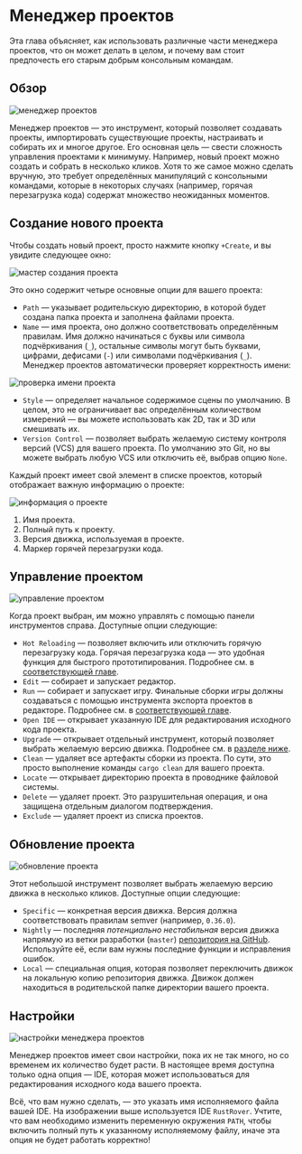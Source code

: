 # Менеджер проектов

Эта глава объясняет, как использовать различные части менеджера проектов, что он может делать в целом, и почему вам стоит предпочесть его старым добрым консольным командам.

## Обзор

![менеджер проектов](project_manager.png)

Менеджер проектов — это инструмент, который позволяет создавать проекты, импортировать существующие проекты, настраивать и собирать их и многое другое. Его основная цель — свести сложность управления проектами к минимуму. Например, новый проект можно создать и собрать в несколько кликов. Хотя то же самое можно сделать вручную, это требует определённых манипуляций с консольными командами, которые в некоторых случаях (например, горячая перезагрузка кода) содержат множество неожиданных моментов.

## Создание нового проекта

Чтобы создать новый проект, просто нажмите кнопку `+Create`, и вы увидите следующее окно:

![мастер создания проекта](pm_create_project.png)

Это окно содержит четыре основные опции для вашего проекта:

- `Path` — указывает родительскую директорию, в которой будет создана папка проекта и заполнена файлами проекта.
- `Name` — имя проекта, оно должно соответствовать определённым правилам. Имя должно начинаться с буквы или символа подчёркивания (`_`), остальные символы могут быть буквами, цифрами, дефисами (`-`) или символами подчёркивания (`_`). Менеджер проектов автоматически проверяет корректность имени:

![проверка имени проекта](pm_validation.png)

- `Style` — определяет начальное содержимое сцены по умолчанию. В целом, это не ограничивает вас определённым количеством измерений — вы можете использовать как 2D, так и 3D или смешивать их.
- `Version Control` — позволяет выбрать желаемую систему контроля версий (VCS) для вашего проекта. По умолчанию это Git, но вы можете выбрать любую VCS или отключить её, выбрав опцию `None`.

Каждый проект имеет свой элемент в списке проектов, который отображает важную информацию о проекте:

![информация о проекте](pm_project_info.png)

1. Имя проекта.
2. Полный путь к проекту.
3. Версия движка, используемая в проекте.
4. Маркер горячей перезагрузки кода.

## Управление проектом

![управление проектом](pm_management.png)

Когда проект выбран, им можно управлять с помощью панели инструментов справа. Доступные опции следующие:

- `Hot Reloading` — позволяет включить или отключить горячую перезагрузку кода. Горячая перезагрузка кода — это удобная функция для быстрого прототипирования. Подробнее см. в [соответствующей главе](./hot_reloading.md).
- `Edit` — собирает и запускает редактор.
- `Run` — собирает и запускает игру. Финальные сборки игры должны создаваться с помощью инструмента экспорта проектов в редакторе. Подробнее см. в [соответствующей главе](../shipping/shipping.md).
- `Open IDE` — открывает указанную IDE для редактирования исходного кода проекта.
- `Upgrade` — открывает отдельный инструмент, который позволяет выбрать желаемую версию движка. Подробнее см. в [разделе ниже](#обновление-проекта).
- `Clean` — удаляет все артефакты сборки из проекта. По сути, это просто выполнение команды `cargo clean` для вашего проекта.
- `Locate` — открывает директорию проекта в проводнике файловой системы.
- `Delete` — удаляет проект. Это разрушительная операция, и она защищена отдельным диалогом подтверждения.
- `Exclude` — удаляет проект из списка проектов.

## Обновление проекта

![обновление проекта](pm_upgrade.png)

Этот небольшой инструмент позволяет выбрать желаемую версию движка в несколько кликов. Доступные опции следующие:

- `Specific` — конкретная версия движка. Версия должна соответствовать правилам semver (например, `0.36.0`).
- `Nightly` — последняя _потенциально нестабильная_ версия движка напрямую из ветки разработки (`master`) [репозитория на GitHub](https://github.com/FyroxEngine/Fyrox). Используйте её, если вам нужны последние функции и исправления ошибок.
- `Local` — специальная опция, которая позволяет переключить движок на локальную копию репозитория движка. Движок должен находиться в родительской папке директории вашего проекта.

## Настройки

![настройки менеджера проектов](pm_settings.png)

Менеджер проектов имеет свои настройки, пока их не так много, но со временем их количество будет расти. В настоящее время доступна только одна опция — IDE, которая может использоваться для редактирования исходного кода вашего проекта.

Всё, что вам нужно сделать, — это указать имя исполняемого файла вашей IDE. На изображении выше используется IDE `RustRover`. Учтите, что вам необходимо изменить переменную окружения `PATH`, чтобы включить полный путь к указанному исполняемому файлу, иначе эта опция не будет работать корректно!